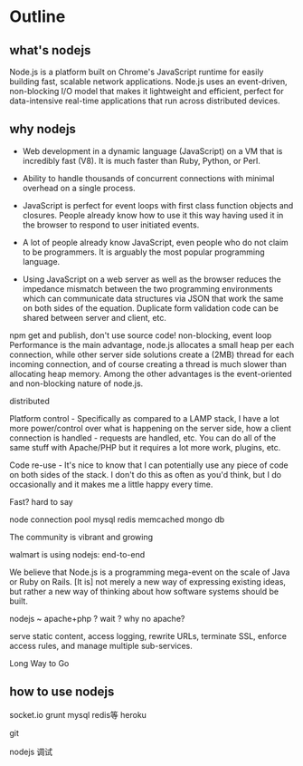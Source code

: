 # Outline

## what's nodejs

Node.js is a platform built on Chrome's JavaScript runtime for easily building fast, scalable network applications. Node.js uses an event-driven, non-blocking I/O model that makes it lightweight and efficient, perfect for data-intensive real-time applications that run across distributed devices.

## why nodejs

- Web development in a dynamic language (JavaScript) on a VM that is incredibly fast (V8). It is much faster than Ruby, Python, or Perl.

- Ability to handle thousands of concurrent connections with minimal overhead on a single process.

- JavaScript is perfect for event loops with first class function objects and closures. People already know how to use it this way having used it in the browser to respond to user initiated events.

- A lot of people already know JavaScript, even people who do not claim to be programmers. It is arguably the most popular programming language.

- Using JavaScript on a web server as well as the browser reduces the impedance mismatch between the two programming environments which can communicate data structures via JSON that work the same on both sides of the equation. Duplicate form validation code can be shared between server and client, etc.


npm get and publish, don't use source code!
non-blocking, event loop
Performance is the main advantage, node.js allocates a small heap per each connection, while other server side solutions create a (2MB) thread for each incoming connection, and of course creating a thread is much slower than allocating heap memory. Among the other advantages is the event-oriented and non-blocking nature of node.js.


distributed

Platform control - Specifically as compared to a LAMP stack, I have a lot more power/control over what is happening on the server side, how a client connection is handled - requests are handled, etc. You can do all of the same stuff with Apache/PHP but it requires a lot more work, plugins, etc.

Code re-use - It's nice to know that I can potentially use any piece of code on both sides of the stack. I don't do this as often as you'd think, but I do occasionally and it makes me a little happy every time.

Fast? hard to say

node connection pool
mysql
redis
memcached
mongo db

The community is vibrant and growing

walmart is using nodejs: end-to-end

We believe that Node.js is a programming mega-event on the scale of Java or Ruby on Rails. [It is] not merely a new way of expressing existing ideas, but rather a new way of thinking about how software systems should be built.

nodejs ~ apache+php ?
wait ? why no apache?

 serve static content, access logging, rewrite URLs, terminate SSL, enforce access rules, and manage multiple sub-services.

Long Way to Go


## how to use nodejs
socket.io
grunt
mysql
redis等
heroku

git


nodejs 调试
